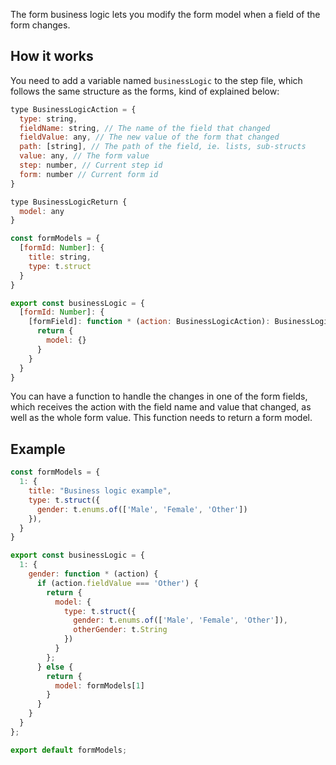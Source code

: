 The form business logic lets you modify the form model when a field of the form changes.

## How it works

You need to add a variable named `businessLogic` to the step file, which follows the same structure as the forms, kind of explained below:

```js
type BusinessLogicAction = {
  type: string,
  fieldName: string, // The name of the field that changed
  fieldValue: any, // The new value of the form that changed
  path: [string], // The path of the field, ie. lists, sub-structs
  value: any, // The form value
  step: number, // Current step id
  form: number // Current form id
}

type BusinessLogicReturn {
  model: any
}

const formModels = {
  [formId: Number]: {
    title: string,
    type: t.struct
  }
}

export const businessLogic = {
  [formId: Number]: {
    [formField]: function * (action: BusinessLogicAction): BusinessLogicReturn {
      return {
        model: {}
      }
    }
  }
}
```

You can have a function to handle the changes in one of the form fields, which receives the action with the field name and value that changed, as well as the whole form value. This function needs to return a form model.

## Example

```js
const formModels = {
  1: {
    title: "Business logic example",
    type: t.struct({
      gender: t.enums.of(['Male', 'Female', 'Other'])
    }),
  }
}

export const businessLogic = {
  1: {
    gender: function * (action) {
      if (action.fieldValue === 'Other') {
        return {
          model: {
            type: t.struct({
              gender: t.enums.of(['Male', 'Female', 'Other']),
              otherGender: t.String
            })
          }
        };
      } else {
        return {
          model: formModels[1]
        }
      }
    }
  }
};

export default formModels;
```